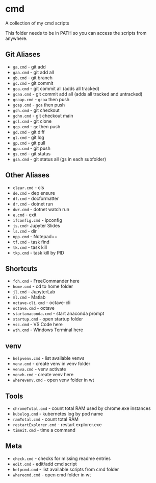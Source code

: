 # cmd

A collection of my cmd scripts

This folder needs to be in PATH so you can access the scripts from anywhere.

## Git Aliases

- `ga.cmd` - git add
- `gaa.cmd` - git add all
- `gb.cmd` - git branch
- `gc.cmd` - git commit
- `gca.cmd` - git commit all (adds all tracked)
- `gcaa.cmd` - git commit add all (adds all tracked and untracked)
- `gcaap.cmd` - `gcaa` then push
- `gcap.cmd` - `gca` then push
- `gch.cmd` - git checkout
- `gchm.cmd` - git checkout main
- `gcl.cmd` - git clone
- `gcp.cmd` - `gc` then push
- `gd.cmd` - git diff
- `gl.cmd` - git log
- `gp.cmd` - git pull
- `gpu.cmd` - git push
- `gs.cmd` - git status
- `gsa.cmd` - git status all (gs in each subfolder)

## Other Aliases

- `clear.cmd` - cls
- `de.cmd` - dep ensure
- `df.cmd` - docformatter
- `dr.cmd` - dotnet run
- `dwr.cmd` - dotnet watch run
- `e.cmd` - exit
- `ifconfig.cmd` - ipconfig
- `js.cmd`-  Jupyter Slides
- `ls.cmd` - dir
- `npp.cmd` - Notepad++
- `tf.cmd` - task find
- `tk.cmd` - task kill
- `tkp.cmd` - task kill by PID

## Shortcuts

- `fch.cmd` - FreeCommander here
- `home.cmd` - cd to home folder
- `jl.cmd` - JupyterLab
- `ml.cmd` - Matlab
- `octave-cli.cmd` - octave-cli
- `octave.cmd` - octave
- `startanaconda.cmd` - start anaconda prompt
- `startup.cmd` - open startup folder
- `vsc.cmd` - VS Code here
- `wth.cmd` - Windows Terminal here

## venv

- `helpvenv.cmd` - list available venvs
- `venv.cmd` - create venv in venv folder
- `venva.cmd` - venv activate
- `venvh.cmd` - create venv here
- `wherevenv.cmd` - open venv folder in wt

## Tools

- `chromeTotal.cmd` - count total RAM used by chrome.exe instances
- `kubelog.cmd` - kubernetes log by pod name
- `ramTotal.cmd` - count total RAM
- `restartExplorer.cmd` - restart explorer.exe
- `timeit.cmd` - time a command

## Meta

- `check.cmd` - checks for missing readme entries
- `edit.cmd` - edit/add cmd script
- `helpcmd.cmd` - list available scripts from cmd folder
- `wherecmd.cmd` - open cmd folder in wt